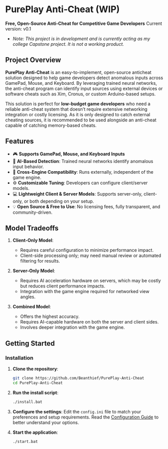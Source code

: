 # PurePlay Anti-Cheat (WIP)
**Free, Open-Source Anti-Cheat for Competitive Game Developers**
Current version: v0.1
- *Note: This project is in development and is currently acting as my college Capstone project. It is not a working product.*

## Project Overview
**PurePlay Anti-Cheat** is an easy-to-implement, open-source anticheat solution designed to help game developers detect anomalous inputs across GamePad, Mouse, and Keyboard. By leveraging trained neural networks, the anti-cheat program can identify input sources using external devices or software cheats such as Xim, Cronus, or custom Arduino-based setups.

This solution is perfect for **low-budget game developers** who need a reliable anti-cheat system that doesn’t require extensive networking integration or costly licensing. As it is only designed to catch external cheating sources, it is recommended to be used alongside an anti-cheat capable of catching memory-based cheats.

## Features
- 🎮 **Supports GamePad, Mouse, and Keyboard Inputs**
- 🤖 **AI-Based Detection**: Trained neural networks identify anomalous input behavior.
- 💾 **Cross-Engine Compatibility**: Runs externally, independent of the game engine.
- ⚙️ **Customizable Tuning**: Developers can configure client/server models.
- 💻 **Lightweight Client & Server Models**: Supports server-only, client-only, or both depending on your setup.
- 💡 **Open Source & Free to Use**: No licensing fees, fully transparent, and community-driven.

## Model Tradeoffs
1. **Client-Only Model**:
   - Requires careful configuration to minimize performance impact.
   - Client-side processing only; may need manual review or automated filtering for results.

2. **Server-Only Model**:
   - Requires AI acceleration hardware on servers, which may be costly but reduces client performance impacts.
   - Integration with the game engine required for networked view angles.

3. **Combined Model**:
   - Offers the highest accuracy.
   - Requires AI-capable hardware on both the server and client sides.
   - Involves deeper integration with the game engine.

## Getting Started
### Installation
1. **Clone the repository**:
   ```sh
   git clone https://github.com/Beanthief/PurePlay-Anti-Cheat
   cd PurePlay-Anti-Cheat
   ```

2. **Run the install script**:
   ```sh
   ./install.bat
   ```

3. **Configure the settings**:
   Edit the `config.ini` file to match your preferences and setup requirements.
   Read the [Configuration Guide](https://github.com/Beanthief/PurePlay-Anti-Cheat/tree/main/docs/CONFIG.md) to better understand your options.

4. **Start the application**:
   ```sh
   ./start.bat
   ```